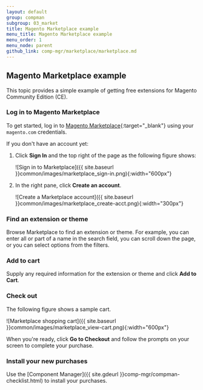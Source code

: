```yaml
---
layout: default
group: compman
subgroup: 03_market
title: Magento Marketplace example
menu_title: Magento Marketplace example
menu_order: 1
menu_node: parent
github_link: comp-mgr/marketplace/marketplace.md
---
```


## Magento Marketplace example
This topic provides a simple example of getting free extensions for Magento Community Edition (CE). 

### Log in to Magento Marketplace
To get started, log in to [Magento Marketplace](https://marketplace.magento.com){:target="_blank"} using your `magento.com` credentials. 

If you don't have an account yet:

1.	Click **Sign In** and the top right of the page as the following figure shows:

	![Sign in to Marketplace]({{ site.baseurl }}common/images/marketplace_sign-in.png){:width="600px"}
2.	In the right pane, click **Create an account**.

	![Create a Marketplace account]({{ site.baseurl }}common/images/marketplace_create-acct.png){:width="300px"}

### Find an extension or theme
Browse Marketplace to find an extension or theme. For example, you can enter all or part of a name in the search field, you can scroll down the page, or you can select options from the filters.

### Add to cart
Supply any required information for the extension or theme and click **Add to Cart**.

### Check out
The following figure shows a sample cart.

![Marketplace shopping cart]({{ site.baseurl }}common/images/marketplace_view-cart.png){:width="600px"}

When you're ready, click **Go to Checkout** and follow the prompts on your screen to complete your purchase.

### Install your new purchases
Use the [Component Manager]({{ site.gdeurl }}comp-mgr/compman-checklist.html) to install your purchases.

